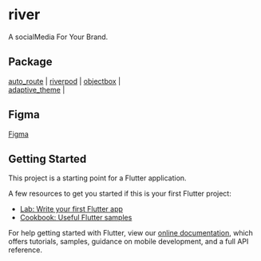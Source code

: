 # river

A socialMedia For Your Brand.

## Package

[auto_route](https://pub.dev/packages/auto_route) |
[riverpod](https://riverpod.dev/)  | 
[objectbox](https://pub.dev/packages/objectbox)  |  
[adaptive_theme](https://pub.dev/packages/adaptive_theme)  |  

## Figma
[Figma](https://www.figma.com/file/9hIi8U3Cwtu1ra5YWItWx9/Swey-(Copy)?node-id=0%3A1)
## Getting Started

This project is a starting point for a Flutter application.

A few resources to get you started if this is your first Flutter project:

- [Lab: Write your first Flutter app](https://flutter.dev/docs/get-started/codelab)
- [Cookbook: Useful Flutter samples](https://flutter.dev/docs/cookbook)

For help getting started with Flutter, view our
[online documentation](https://flutter.dev/docs), which offers tutorials,
samples, guidance on mobile development, and a full API reference.
